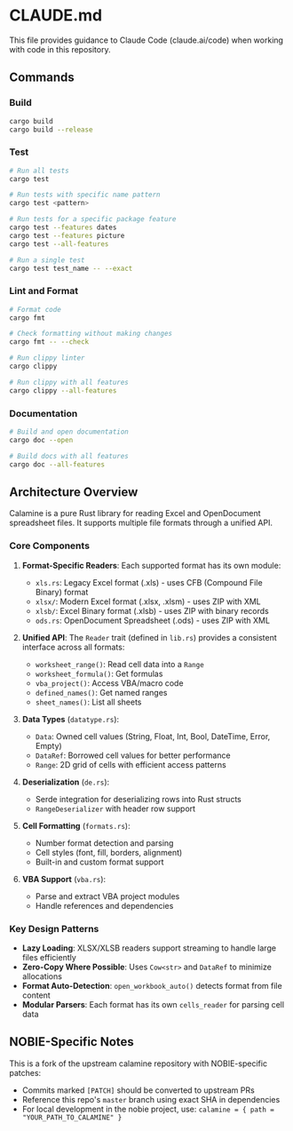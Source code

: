 # CLAUDE.md

This file provides guidance to Claude Code (claude.ai/code) when working with code in this repository.

## Commands

### Build
```bash
cargo build
cargo build --release
```

### Test
```bash
# Run all tests
cargo test

# Run tests with specific name pattern
cargo test <pattern>

# Run tests for a specific package feature
cargo test --features dates
cargo test --features picture
cargo test --all-features

# Run a single test
cargo test test_name -- --exact
```

### Lint and Format
```bash
# Format code
cargo fmt

# Check formatting without making changes
cargo fmt -- --check

# Run clippy linter
cargo clippy

# Run clippy with all features
cargo clippy --all-features
```

### Documentation
```bash
# Build and open documentation
cargo doc --open

# Build docs with all features
cargo doc --all-features
```

## Architecture Overview

Calamine is a pure Rust library for reading Excel and OpenDocument spreadsheet files. It supports multiple file formats through a unified API.

### Core Components

1. **Format-Specific Readers**: Each supported format has its own module:
   - `xls.rs`: Legacy Excel format (.xls) - uses CFB (Compound File Binary) format
   - `xlsx/`: Modern Excel format (.xlsx, .xlsm) - uses ZIP with XML
   - `xlsb/`: Excel Binary format (.xlsb) - uses ZIP with binary records  
   - `ods.rs`: OpenDocument Spreadsheet (.ods) - uses ZIP with XML

2. **Unified API**: The `Reader` trait (defined in `lib.rs`) provides a consistent interface across all formats:
   - `worksheet_range()`: Read cell data into a `Range`
   - `worksheet_formula()`: Get formulas
   - `vba_project()`: Access VBA/macro code
   - `defined_names()`: Get named ranges
   - `sheet_names()`: List all sheets

3. **Data Types** (`datatype.rs`):
   - `Data`: Owned cell values (String, Float, Int, Bool, DateTime, Error, Empty)
   - `DataRef`: Borrowed cell values for better performance
   - `Range`: 2D grid of cells with efficient access patterns

4. **Deserialization** (`de.rs`): 
   - Serde integration for deserializing rows into Rust structs
   - `RangeDeserializer` with header row support

5. **Cell Formatting** (`formats.rs`):
   - Number format detection and parsing
   - Cell styles (font, fill, borders, alignment)
   - Built-in and custom format support

6. **VBA Support** (`vba.rs`):
   - Parse and extract VBA project modules
   - Handle references and dependencies

### Key Design Patterns

- **Lazy Loading**: XLSX/XLSB readers support streaming to handle large files efficiently
- **Zero-Copy Where Possible**: Uses `Cow<str>` and `DataRef` to minimize allocations
- **Format Auto-Detection**: `open_workbook_auto()` detects format from file content
- **Modular Parsers**: Each format has its own `cells_reader` for parsing cell data

## NOBIE-Specific Notes

This is a fork of the upstream calamine repository with NOBIE-specific patches:
- Commits marked `[PATCH]` should be converted to upstream PRs
- Reference this repo's `master` branch using exact SHA in dependencies
- For local development in the nobie project, use: `calamine = { path = "YOUR_PATH_TO_CALAMINE" }`